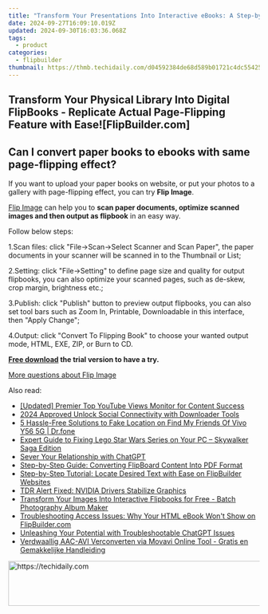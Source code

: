 ```yaml
---
title: "Transform Your Presentations Into Interactive eBooks: A Step-by-Step Guide with FlipBuilder"
date: 2024-09-27T16:09:10.019Z
updated: 2024-09-30T16:03:36.068Z
tags:
  - product
categories:
  - flipbuilder
thumbnail: https://thmb.techidaily.com/d04592384de68d589b01721c4dc554252c1ab00caea55a88bfd5d394c85530ff.jpg
---
```


## Transform Your Physical Library Into Digital FlipBooks - Replicate Actual Page-Flipping Feature with Ease![FlipBuilder.com]

## Can I convert paper books to ebooks with same page-flipping effect?

If you want to upload your paper books on website, or put your photos to a gallery with page-flipping effect, you can try **Flip Image**. 

[Flip Image](https://tools.techidaily.com/flipbuilder/products/) can help you to **scan paper documents, optimize scanned images and then output as flipbook** in an easy way.

Follow below steps:

1.Scan files: click "File->Scan->Select Scanner and Scan Paper", the paper documents in your scanner will be scanned in to the Thumbnail or List;

2.Setting: click "File->Setting" to define page size and quality for output flipbooks, you can also optimize your scanned pages, such as de-skew, crop margin, brightness etc.;

3.Publish: click "Publish" button to preview output flipbooks, you can also set tool bars such as Zoom In, Printable, Downloadable in this interface, then "Apply Change";

4.Output: click "Convert To Flipping Book" to choose your wanted output mode, HTML, EXE, ZIP, or Burn to CD.

**[Free download](https://tools.techidaily.com/flipbuilder/products/) the trial version to have a try.** 

[More questions about Flip Image](https://tools.techidaily.com/flipbuilder/products/)

<ins class="adsbygoogle"
     style="display:block"
     data-ad-format="autorelaxed"
     data-ad-client="ca-pub-7571918770474297"
     data-ad-slot="1223367746"></ins>

<ins class="adsbygoogle"
     style="display:block"
     data-ad-client="ca-pub-7571918770474297"
     data-ad-slot="8358498916"
     data-ad-format="auto"
     data-full-width-responsive="true"></ins>

<span class="atpl-alsoreadstyle">Also read:</span>
<div><ul>
<li><a href="https://youtube-web.techidaily.com/ed-premier-top-youtube-views-monitor-for-content-success/"><u>[Updated] Premier Top YouTube Views Monitor for Content Success</u></a></li>
<li><a href="https://facebook-video-recording.techidaily.com/2024-approved-unlock-social-connectivity-with-downloader-tools/"><u>2024 Approved Unlock Social Connectivity with Downloader Tools</u></a></li>
<li><a href="https://location-fake.techidaily.com/5-hassle-free-solutions-to-fake-location-on-find-my-friends-of-vivo-y56-5g-drfone-by-drfone-virtual-android/"><u>5 Hassle-Free Solutions to Fake Location on Find My Friends Of Vivo Y56 5G | Dr.fone</u></a></li>
<li><a href="https://program-issues.techidaily.com/expert-guide-to-fixing-lego-star-wars-series-on-your-pc-skywalker-saga-edition/"><u>Expert Guide to Fixing Lego Star Wars Series on Your PC – Skywalker Saga Edition</u></a></li>
<li><a href="https://tech-hub.techidaily.com/sever-your-relationship-with-chatgpt/"><u>Sever Your Relationship with ChatGPT</u></a></li>
<li><a href="https://win-latest.techidaily.com/step-by-step-guide-converting-flipboard-content-into-pdf-format/"><u>Step-by-Step Guide: Converting FlipBoard Content Into PDF Format</u></a></li>
<li><a href="https://win-latest.techidaily.com/step-by-step-tutorial-locate-desired-text-with-ease-on-flipbuilder-websites/"><u>Step-by-Step Tutorial: Locate Desired Text with Ease on FlipBuilder Websites</u></a></li>
<li><a href="https://graphic-issues.techidaily.com/tdr-alert-fixed-nvidia-drivers-stabilize-graphics/"><u>TDR Alert Fixed: NVIDIA Drivers Stabilize Graphics</u></a></li>
<li><a href="https://win-latest.techidaily.com/transform-your-images-into-interactive-flipbooks-for-free-batch-photography-album-maker/"><u>Transform Your Images Into Interactive Flipbooks for Free - Batch Photography Album Maker</u></a></li>
<li><a href="https://win-latest.techidaily.com/troubleshooting-access-issues-why-your-html-ebook-wont-show-on-flipbuildercom/"><u>Troubleshooting Access Issues: Why Your HTML eBook Won't Show on FlipBuilder.com</u></a></li>
<li><a href="https://tech-savvy.techidaily.com/unleashing-your-potential-with-troubleshootable-chatgpt-issues/"><u>Unleashing Your Potential with Troubleshootable ChatGPT Issues</u></a></li>
<li><a href="https://vp-tips.techidaily.com/verdwaallig-aac-avi-verconverten-via-movavi-online-tool-gratis-en-gemakkelijke-handleiding/"><u>Verdwaallig AAC-AVI Verconverten via Movavi Online Tool - Gratis en Gemakkelijke Handleiding</u></a></li>
</ul></div>

<!-- affiliate ads begin -->
<a href="https://appsumo.8odi.net/c/5597632/2144299/7443" target="_top" id="2144299">
  <img src="//a.impactradius-go.com/display-ad/7443-2144299" border="0" alt="https://techidaily.com" width="728" height="90"/>
</a>
<img height="0" width="0" src="https://appsumo.8odi.net/i/5597632/2144299/7443" style="position:absolute;visibility:hidden;" border="0" />
<!-- affiliate ads end -->

